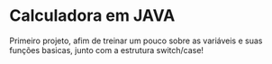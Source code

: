 
# Calculadora em JAVA

Primeiro projeto, afim de treinar um pouco sobre as variáveis e suas funções basicas, junto com a estrutura switch/case!


